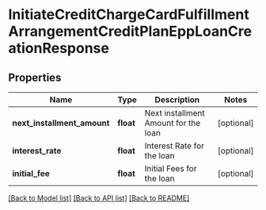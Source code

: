 # InitiateCreditChargeCardFulfillmentArrangementCreditPlanEppLoanCreationResponse

## Properties
Name | Type | Description | Notes
------------ | ------------- | ------------- | -------------
**next_installment_amount** | **float** | Next installment Amount for the loan | [optional] 
**interest_rate** | **float** | Interest Rate for the loan | [optional] 
**initial_fee** | **float** | Initial Fees for the loan | [optional] 

[[Back to Model list]](../README.md#documentation-for-models) [[Back to API list]](../README.md#documentation-for-api-endpoints) [[Back to README]](../README.md)

